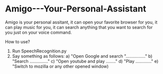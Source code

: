 # Amigo---Your-Personal-Assistant
Amigo is your personal assitant, it can open your favorite browser for you, it can play music for you, it can search anything that you want to search for you just on your voice command.

How to use?
1. Run SpeechRecognition.py
2. Say something as follows:
    a) "Open Google and search "................"
    b) "Search ..............."
    c) "Open youtube and play ........"
    d) "Play ............."
    e) "Switch to mozilla or any other opened window)
    

